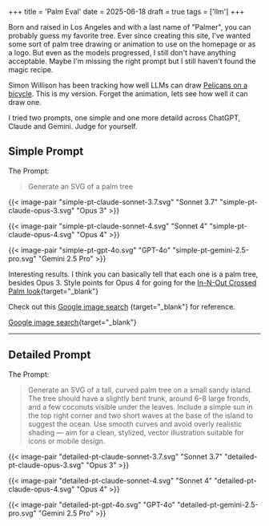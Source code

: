 +++
title = 'Palm Eval'
date = 2025-06-18
draft = true
tags = ['llm']
+++

Born and raised in Los Angeles and with a last name of "Palmer", you can probably guess my favorite tree. Ever since creating
this site, I've wanted some sort of palm tree drawing or animation to use on the homepage or as a logo. But even as the models progressed,
I still don't have anything acceptable. Maybe I'm missing the right prompt but I still haven't found the magic recipe.

Simon Willison has been tracking how well LLMs can draw [Pelicans on a bicycle](https://simonwillison.net/2024/Oct/25/pelicans-on-a-bicycle/).
This is my version. Forget the animation, lets see how well it can draw one.

I tried two prompts, one simple and one more detaild across ChatGPT, Claude and Gemini. Judge for yourself.

## Simple Prompt
The Prompt:
> Generate an SVG of a palm tree

{{< image-pair "simple-pt-claude-sonnet-3.7.svg" "Sonnet 3.7" "simple-pt-claude-opus-3.svg" "Opus 3" >}}

{{< image-pair "simple-pt-claude-sonnet-4.svg" "Sonnet 4" "simple-pt-claude-opus-4.svg" "Opus 4" >}}

{{< image-pair "simple-pt-gpt-4o.svg" "GPT-4o" "simple-pt-gemini-2.5-pro.svg" "Gemini 2.5 Pro" >}}

Interesting results. I think you can basically tell that each one is a palm tree, besides Opus 3. Style points for Opus 4
for going for the [In-N-Out Crossed Palm look](https://www.google.com/imgres?q=in%20n%20out%20crossed%20palm%20trees&imgurl=https%3A%2F%2Flookaside.fbsbx.com%2Flookaside%2Fcrawler%2Finstagram%2FC-vXqAavicX%2F0%2Fimage.jpg&imgrefurl=https%3A%2F%2Fwww.instagram.com%2Fp%2FC-vXqAavicX%2F&docid=RLhSMIIdAFKVxM&tbnid=J0QbAglZ62zfcM&vet=12ahUKEwiPq8K-_f6NAxVJFFkFHf5QNPUQM3oECBYQAA..i&w=1080&h=1080&hcb=2&ved=2ahUKEwiPq8K-_f6NAxVJFFkFHf5QNPUQM3oECBYQAA){target="_blank"}


Check out this [Google image search](https://images.google.com/search?q=palm+trees)
{target="_blank"} for reference.


[Google image search](https://images.google.com/search?q=palm+trees){target="_blank"}




---

## Detailed Prompt
The Prompt:
> Generate an SVG of a tall, curved palm tree on a small sandy island.
The tree should have a slightly bent trunk, around 6–8 large fronds, and a few coconuts visible under the leaves.
Include a simple sun in the top right corner and two short waves at the base of the island to suggest the ocean.
Use smooth curves and avoid overly realistic shading — aim for a clean, stylized, vector illustration suitable for icons or mobile design.

{{< image-pair "detailed-pt-claude-sonnet-3.7.svg" "Sonnet 3.7" "detailed-pt-claude-opus-3.svg" "Opus 3" >}}

{{< image-pair "detailed-pt-claude-sonnet-4.svg" "Sonnet 4" "detailed-pt-claude-opus-4.svg" "Opus 4" >}}

{{< image-pair "detailed-pt-gpt-4o.svg" "GPT-4o" "detailed-pt-gemini-2.5-pro.svg" "Gemini 2.5 Pro" >}}



